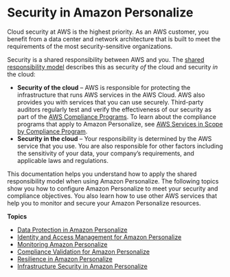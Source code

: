 # Security in Amazon Personalize<a name="security"></a>

Cloud security at AWS is the highest priority\. As an AWS customer, you benefit from a data center and network architecture that is built to meet the requirements of the most security\-sensitive organizations\.

Security is a shared responsibility between AWS and you\. The [shared responsibility model](http://aws.amazon.com/compliance/shared-responsibility-model/) describes this as security *of* the cloud and security *in* the cloud:
+ **Security of the cloud** – AWS is responsible for protecting the infrastructure that runs AWS services in the AWS Cloud\. AWS also provides you with services that you can use securely\. Third\-party auditors regularly test and verify the effectiveness of our security as part of the [AWS Compliance Programs](http://aws.amazon.com/compliance/programs/)\. To learn about the compliance programs that apply to Amazon Personalize, see [AWS Services in Scope by Compliance Program](http://aws.amazon.com/compliance/services-in-scope/)\.
+ **Security in the cloud** – Your responsibility is determined by the AWS service that you use\. You are also responsible for other factors including the sensitivity of your data, your company’s requirements, and applicable laws and regulations\. 

This documentation helps you understand how to apply the shared responsibility model when using Amazon Personalize\. The following topics show you how to configure Amazon Personalize to meet your security and compliance objectives\. You also learn how to use other AWS services that help you to monitor and secure your Amazon Personalize resources\. 

**Topics**
+ [Data Protection in Amazon Personalize](data-protection.md)
+ [Identity and Access Management for Amazon Personalize](security-iam.md)
+ [Monitoring Amazon Personalize](personalize-monitoring.md)
+ [Compliance Validation for Amazon Personalize](SERVICENAME-compliance.md)
+ [Resilience in Amazon Personalize](disaster-recovery-resiliency.md)
+ [Infrastructure Security in Amazon Personalize](infrastructure-security.md)